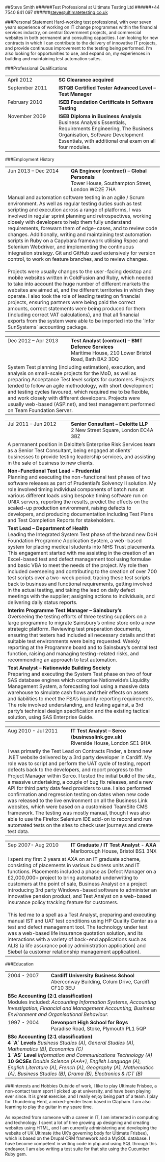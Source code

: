 ##Steve Smith
######Test Professional at Ultimate Testing Ltd
######+44 7540 841 097
######steve@ultimatetesting.co.uk

###Personal Statement
Hard-working test professional, with over seven years experience of working on IT change programmes within the financial services industry, on central Government projects, and commercial websites in both permanent and consulting capacities. I am looking for new contracts in which I can contribute to the delivery of innovative IT projects, and provide continuous improvement to the testing being performed. I’m also looking for opportunities to use, and expand on, my experiences in building and maintaining test automation suites.

###Professional Qualifications
<table><tr><td width=150 valign=top>April 2012</td><td><strong>SC Clearance acquired</strong></td></tr>
<tr><td valign=top>September 2011</td><td><strong>ISTQB Certified Tester Advanced Level – Test Manager</strong></td></tr>
<tr><td valign=top>February 2010</td><td><strong>ISEB Foundation Certificate in Software Testing</strong></td></tr>
<tr><td valign=top>November 2009</td><td><strong>ISEB Diploma in Business Analysis</strong><br>Business Analysis Essentials, Requirements Engineering, The Business Organisation, Software Development Essentials, with additional oral exam on all four modules.</td></tr></table>

###Employment History
<table>
<tr><td width=190 valign=top>Jun 2013 – Dec 2014</td><td><strong>QA Engineer (contract) – Global Personals</strong><br>Tower House, Southampton Street, London WC2E 7HA</td></tr>
<tr><td colspan=2>Manual and automation software testing in an agile / Scrum environment. As well as regular testing duties such as test scripting and execution across a range of platforms, I was involved in regular sprint planning and retrospectives, working closely with developers to help them fully understand requirements, forewarn them of edge-cases, and to review code changes. Additionally, writing and maintaining test automation scripts in Ruby on a Capybara framework utilising Rspec and Selenium Webdriver, and implementing the continuous integration strategy. Git and GitHub used extensively for version control, to work on feature branches, and to review changes.
<br><br>
Projects were usually changes to the user-facing desktop and mobile websites written in ColdFusion and Ruby, which needed to take into account the huge number of different markets the websites are aimed at, and the different territories in which they operate. I also took the role of leading testing on financial projects, ensuring partners were being paid the correct amounts, correct statements were being produced for them (including correct VAT calculations), and that all financial exports from the system were able to be imported into the `Infor SunSystems` accounting package.</td></tr></table>

<table><tr><td width=190 valign=top>Dec 2012 – Apr 2013</td><td><strong>Test Analyst (contract) – BMT Defence Services</strong><br>Maritime House, 210 Lower Bristol Road, Bath BA2 3DQ</td></tr>
<tr><td colspan=2>System Test planning (including estimation), execution, and analysis on small-scale projects for the MoD, as well as preparing Acceptance Test level scripts for customers. Projects tended to follow an agile methodology, with short development and testing cycles favoured, which required me to be flexible, and work closely with different developers. Projects were usually web-based (ASP.net), and test management performed on Team Foundation Server.</td></tr></table>

<table><tr><td width=190 valign=top>Jul 2011 – Jun 2012</td><td><strong>Senior Consultant – Deloitte LLP</strong><br>2 New Street Square, London EC4A 3BZ</td></tr>
<tr><td colspan=2>A permanent position in Deloitte’s Enterprise Risk Services team as a Senior Test Consultant, being engaged at clients’ businesses to provide testing leadership services, and assisting in the sale of business to new clients.</td></tr>
<tr><td colspan=2><strong>Non-Functional Test Lead – Prudential</strong>
<br>
Planning and executing the non-functional test phases of two software releases as part of Prudential’s Solvency II solution. My role involved timing individual components of batch runs at various different loads using bespoke timing software run on UNIX servers, reporting the results, predict the effects on the scaled-up production environment, raising defects to developers, and producing documentation including Test Plans and Test Completion Reports for stakeholders.</td></tr>
<tr><td colspan=2><strong>Test Lead – Department of Health</strong>
<br>
Leading the Integrated System Test phase of the brand new DoH Foundation Programme Application System, a web-based system for placing medical students into NHS Trust placements. This engagement started with me assisting in the creation of an Excel-based test and defect management tool using formulae and basic VBA to meet the needs of the project. My role then included overseeing and contributing to the creation of over 700 test scripts over a two-week period, tracing these test scripts back to business and functional requirements, getting involved in the actual testing, and taking the lead on daily defect meetings with the supplier; assigning actions to individuals, and delivering daily status reports.</td></tr>
<tr><td colspan=2><strong>Interim Programme Test Manager – Sainsbury’s</strong>
<br>
Overseeing the testing efforts of three testing suppliers on a large programme to migrate Sainsbury’s online store onto a new strategic platform. Reviewing test preparation documents, ensuring that testers had included all necessary details and that suitable test environments were being requested. Weekly reporting at the Programme board and to Sainsbury’s central test function, raising and managing testing-related risks, and recommending an approach to test automation.</td></tr>
<tr><td colspan=2><strong>Test Analyst – Nationwide Building Society</strong>
<br>
Preparing and executing the System Test phase on two of four SAS database engines which comprise Nationwide’s Liquidity Management System, a forecasting tool using a massive data warehouse to simulate cash flows and their effects on assets and liabilities to meet the FSA’s liquidity reporting requirements. The role involved understanding, and testing against, a 3rd party’s technical design specification and the existing tactical solution, using SAS Enterprise Guide.</td></tr></table>

<table><tr><td width=190 valign=top>Aug 2010 - Jul 2011</td><td><strong>IT Test Analyst – Serco (businesslink.gov.uk)</strong><br>Riverside House, London SE1 9HA</td></tr>
<tr><td colspan=2>I was primarily the Test Lead on Contracts Finder, a brand new .NET website delivered by a 3rd party developer in Cardiff. My role was to script and perform the UAT cycle of testing, report defects back to the developers, and report progress to the Project Manager within Serco. I tested the initial build of the site, a massive undertaking, a couple of bug fix releases, and a new API for third party data feed providers to use. I also performed confirmation and regression testing on dates when new code was released to the live environment on all the Business Link websites, which were based on a customised TeamSite CMS framework. The testing was mostly manual, though I was also able to use the Firefox Selenium IDE add-on to record and run automated tests on the sites to check user journeys and create test data.</td></tr></table>

<table><tr><td width=190 valign=top>Sep 2007- Aug 2010</td><td><strong>IT Graduate / IT Test Analyst - AXA</strong><br>Marlborough House, Bristol BS1 3NX</td></tr>
<tr><td colspan=2>I spent my first 2 years at AXA on an IT graduate scheme, consisting of placements in various business units and IT functions. Placements included a phase as Defect Manager on a £2,000,000+ project to bring automated underwriting to customers at the point of sale, Business Analyst on a project introducing 3rd party Windows-based software to administer an innovative pension product, and Test Analyst on a web-based insurance policy tracking feature for customers.
<br><br>
This led me to a spell as a Test Analyst, preparing and executing manual IST and UAT test conditions using HP Quality Center as a test and defect management tool. The technology under test was a web-based life insurance quotation solution, and its interactions with a variety of back-end applications such as ALIS (a life assurance policy administration application) and Siebel (a customer relationship management application).
</td></tr></table>

###Education

<table><tr><td width=125 valign=top>2004 - 2007</td><td><strong>Cardiff University Business School</strong><br>Aberconway Building, Colum Drive, Cardiff CF10 3EU</td></tr>
<tr><td colspan=2><strong>BSc Accounting (2:1 classification)</strong>
<br>
Modules included: <i>Accounting Information Systems, Accounting Investigation, Financial and Management Accounting, Business Environment and Organisational Behaviour.</i>
</td></tr>
<tr><td valign=top>1997 - 2004</td><td><strong>Devonport High School for Boys</strong><br>Paradise Road, Stoke, Plymouth PL1 5QP</td></tr>
<tr><td colspan=2><strong>BSc Accounting (2:1 classification)</strong>
<br>
<strong>4 `A` Levels</strong>	<i>Business Studies (A), General Studies (A), Mathematics (B), Economics (C)</i><br>
<strong>1 `AS` Level</strong>	<i>Information and Communications Technology (A)</i><br>
<strong>10 GCSEs</strong>	<i>Double Science (A*A*), English Language (A), English Literature (A), French (A), Geography (A), Mathematics (A), Business Studies (B), Drama (B), Electronics & ICT (B)</i>
</td></tr></table>

###Interests and Hobbies
Outside of work, I like to play Ultimate Frisbee, a non-contact team sport I picked up at university, and have been playing ever since. It is great exercise, and I really enjoy being part of a team. I play for Thundering Herd, a mixed-gender team based in Clapham. I am also learning to play the guitar in my spare time.
<br><br>
As expected from someone with a career in IT, I am interested in computing and technology. I spent a lot of time growing up designing and creating websites using HTML, and I am currently administering and developing the website of UK Ultimate (the UK’s governing body for Ultimate Frisbee), which is based on the Drupal CRM framework and a MySQL database. I have become competent in writing code in php and using SQL through this endeavor. I am also writing a test suite for that site using the Cucumber Ruby gem.

